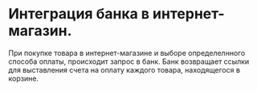 # Интеграция банка в интернет-магазин.

При покупке товара в интернет-магазине и выборе определелнного способа оплаты, происходит запрос в банк.
Банк возвращает ссылки для выставления счета на оплату каждого товара, находящегося в корзине. 
